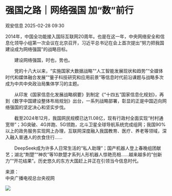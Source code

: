 #  强国之路｜网络强国 加“数”前行   
 观安信息   2025-02-28 09:30  
  
2014年，中国全功能接入国际互联网20周年。也是在这一年，中央网络安全和信息化领导小组第一次会议在北京召开，习近平总书记在会上首次提出“努力把我国建设成为网络强国”的战略目标。  
  
　　建设网络强国，时也，势也。  
  
　　党的十八大以来，“实施国家大数据战略”“人工智能发展现状和趋势”“全媒体时代和媒体融合发展”“量子科技研究和应用前景”等信息时代前沿课题与战略多次成为中共中央政治局集体学习的主题。  
  
　　从印发《国家信息化发展战略纲要》到制定《“十四五”国家信息化规划》，再到《数字中国建设整体布局规划》出台，一系列战略部署，彰显的正是中国迈向网络强国的坚定决心和坚实步伐。  
  
　　截至2024年12月，我国网民规模已达11.08亿，现有行政村全面实现“村村通宽带”；3G突破、4G并跑、5G领跑，北斗卫星全球导航系统完成组网；我国90%以上的政务服务实现网上办理，互联网深度融入我国教育、医疗、养老等领域，深入融入普通人的衣食住行……  
  
　　DeepSeek成为许多人日常生活的“私人助理”；国产机器人登上春晚组团献艺；湖北“荆楚”“神农”等10款楚才系列人形机器人惊艳亮相……越来越多的“创新力”“开花结果”。历史悠久的东方大国赶上并正在引领当今信息时代。  
  
来源：  
中央广播电视总台央视网  
  
![](https://mmbiz.qpic.cn/mmbiz_gif/DXJBkGBzRzHV8ibPXY7ibTck5C3e7GYxQYPoicprEnwPJbibgeBnHYLMibbAYBGC3jicywvCicKpTwKKIJia3VG9JPjDPQ/640?wx_fmt=gif "")  
  
  
